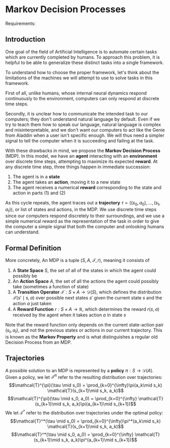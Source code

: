 # Markov Decision Processes
Requirements: 

## Introduction
One goal of the field of Artificial Intelligence is to automate certain tasks which are currently completed by humans. To approach this problem, it is helpful to be able to generalize these distinct tasks into a single framework. 

To understand how to choose the proper framework, let's think about the limitations of the machines we will attempt to use to solve tasks in this framework. 

First of all, unlike humans, whose internal neural dynamics respond continuously to the environment, computers can only respond at discrete time steps. 

Secondly, it is unclear how to communicate the intended task to our computers; they don't understand natural language by default. Even if we try to teach them how to speak our language, natural language is complex and misinterpretable, and we don't want our computers to act like the Genie from Aladdin when a user isn't specific enough. We will thus need a simpler signal to tell the computer when it is succeeding and failing at the task.

With these drawbacks in mind, we propose the **Markov Decision Process** (MDP). In this model, we have an **agent** interacting with an **environment** over discrete time steps, attempting to maximize its expected **reward**. At any discrete time step, three things happen in immediate succession:
1. The agent is in a **state**
2. The agent takes an **action**, moving it to a new state
3. The agent receives a numerical **reward** corresponding to the state and action in parts (1) and (2)

As this cycle repeats, the agent traces out a **trajectory** $\tau = ((s_0, a_0), \dots, (s_t, a_t))$, or list of states and actions, in the MDP. We use discrete time steps since our computers respond discretely to their surroundings, and we use a simple numerical reward as the representation of the task in order to give the computer a simple signal that both the computer and onlooking humans can understand.

## Formal Definition

More concretely, An MDP is a tuple $(S, A, \mathcal{T}, r)$, meaning it consists of 
1. A **State Space** $S$, the set of all of the states in which the agent could possibly be
2. An **Action Space** $A$, the set of all the actions the agent could possibly take (sometimes a function of state)
3. A **Transition Operator** $\mathcal{T} : S\times A \to \mathcal{D}(S)$, which defines the distribution $\mathcal{T}(s' \mid s, a)$ over possible next states $s'$ given the current state $s$ and the action $a$ just taken
4. A **Reward Function** $r: S\times A\to \mathbb{R}$, which determines the reward $r(s, a)$ received by the agent when it takes action $a$ in state $s$

Note that the reward function only depends on the current state-action pair $(s_t, a_t)$, and not the previous states or actions in our current trajectory. This is known as the **Markov Property** and is what distinguishes a regular old Decision Process from an MDP.

## Trajectories
A possible solution to an MDP is represented by a **policy** $\pi: S\to \mathcal{D}(A)$. Given a policy, we let $\mathcal{T}^{\pi}$ refer to the resulting distribution over trajectories:
$$\mathcal{T}^{\pi}(\tau \mid s_0) = \prod_{k=0}^{\infty}\pi(a_k\mid s_k) \mathcal{T}(s_{k+1}\mid s_k, a_k)$$
$$\mathcal{T}^{\pi}(\tau \mid s_0, a_0) = \prod_{k=0}^{\infty} \mathcal{T}(s_{k+1}\mid s_k, a_k)\pi(a_{k+1}\mid s_{k+1})$$
We let $\mathcal{T}^*$ refer to the distribution over trajectories under the optimal policy:
$$\mathcal{T}^*(\tau \mid s_0) = \prod_{k=0}^{\infty}\pi^*(a_k\mid s_k) \mathcal{T}(s_{k+1}\mid s_k, a_k)$$
$$\mathcal{T}^*(\tau \mid s_0, a_0) = \prod_{k=0}^{\infty} \mathcal{T}(s_{k+1}\mid s_k, a_k)\pi^(a_{k+1}\mid s_{k+1})$$